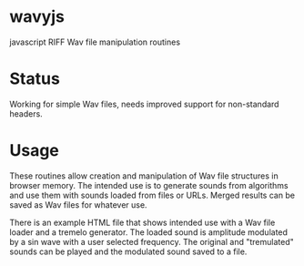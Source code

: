 # wavyjs
javascript RIFF Wav file manipulation routines

# Status
Working for simple Wav files, needs improved support for non-standard headers.

# Usage
These routines allow creation and manipulation of Wav file structures in browser memory. The intended use is to generate sounds from algorithms and use them with sounds loaded from files or URLs. Merged results can be saved as Wav files for whatever use.

There is an example HTML file that shows intended use with a Wav file loader and a tremelo generator. The loaded sound is amplitude modulated by a sin wave with a user selected frequency. The original and "tremulated" sounds can be played and the modulated sound saved to a file.
